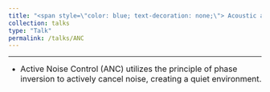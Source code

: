 ```yaml
---
title: "<span style=\"color: blue; text-decoration: none;\"> Acoustic active control </span>" 
collection: talks
type: "Talk"
permalink: /talks/ANC
---
```


---
- <font size=3> Active Noise Control (ANC) utilizes the principle of phase inversion to actively cancel noise, creating a quiet environment.</font>  



 
